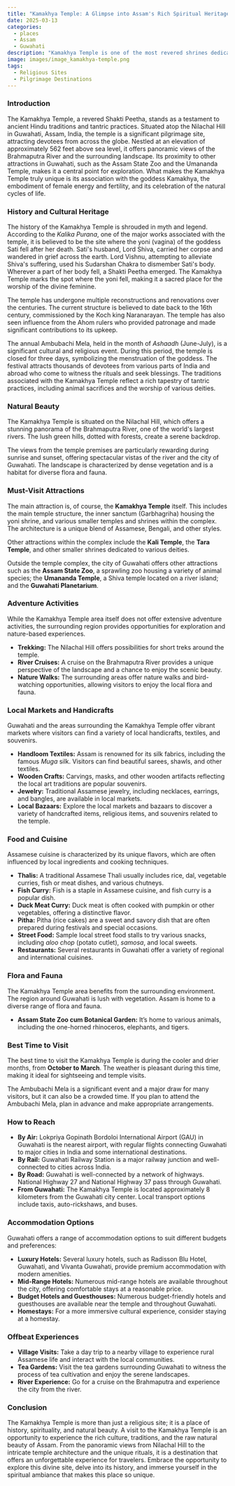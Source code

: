 ```yaml
---
title: "Kamakhya Temple: A Glimpse into Assam's Rich Spiritual Heritage"
date: 2025-03-13
categories:
  - places
  - Assam
  - Guwahati
description: "Kamakhya Temple is one of the most revered shrines dedicated to Goddess Kamakshi, an incarnation of Shakti. It is located in Guwahati, Assam, and is considered one of the 51 Shakta Piths across India. The temple dates back to ancient times and holds immense significance in Hinduism, particularly for followers of Tantra and Shaktism. The architecture of the temple reflects a blend of Nagara and Dravidian styles, and it is surrounded by lush greenery, offering a serene spiritual experience."
image: images/image_kamakhya-temple.png
tags: 
  - Religious Sites
  - Pilgrimage Destinations
---
```



### **Introduction**

The Kamakhya Temple, a revered Shakti Peetha, stands as a testament to ancient Hindu traditions and tantric practices. Situated atop the Nilachal Hill in Guwahati, Assam, India, the temple is a significant pilgrimage site, attracting devotees from across the globe. Nestled at an elevation of approximately 562 feet above sea level, it offers panoramic views of the Brahmaputra River and the surrounding landscape. Its proximity to other attractions in Guwahati, such as the Assam State Zoo and the Umananda Temple, makes it a central point for exploration. What makes the Kamakhya Temple truly unique is its association with the goddess Kamakhya, the embodiment of female energy and fertility, and its celebration of the natural cycles of life.

### **History and Cultural Heritage**

The history of the Kamakhya Temple is shrouded in myth and legend. According to the *Kalika Purana*, one of the major works associated with the temple, it is believed to be the site where the yoni (vagina) of the goddess Sati fell after her death. Sati's husband, Lord Shiva, carried her corpse and wandered in grief across the earth. Lord Vishnu, attempting to alleviate Shiva's suffering, used his Sudarshan Chakra to dismember Sati's body. Wherever a part of her body fell, a Shakti Peetha emerged. The Kamakhya Temple marks the spot where the yoni fell, making it a sacred place for the worship of the divine feminine.



The temple has undergone multiple reconstructions and renovations over the centuries. The current structure is believed to date back to the 16th century, commissioned by the Koch king Naranarayan. The temple has also seen influence from the Ahom rulers who provided patronage and made significant contributions to its upkeep.

The annual Ambubachi Mela, held in the month of *Ashaadh* (June-July), is a significant cultural and religious event. During this period, the temple is closed for three days, symbolizing the menstruation of the goddess. The festival attracts thousands of devotees from various parts of India and abroad who come to witness the rituals and seek blessings. The traditions associated with the Kamakhya Temple reflect a rich tapestry of tantric practices, including animal sacrifices and the worship of various deities.

### **Natural Beauty**

The Kamakhya Temple is situated on the Nilachal Hill, which offers a stunning panorama of the Brahmaputra River, one of the world's largest rivers. The lush green hills, dotted with forests, create a serene backdrop.



The views from the temple premises are particularly rewarding during sunrise and sunset, offering spectacular vistas of the river and the city of Guwahati. The landscape is characterized by dense vegetation and is a habitat for diverse flora and fauna.

### **Must-Visit Attractions**

The main attraction is, of course, the **Kamakhya Temple** itself. This includes the main temple structure, the inner sanctum (Garbhagriha) housing the yoni shrine, and various smaller temples and shrines within the complex. The architecture is a unique blend of Assamese, Bengali, and other styles.



Other attractions within the complex include the **Kali Temple**, the **Tara Temple**, and other smaller shrines dedicated to various deities.

Outside the temple complex, the city of Guwahati offers other attractions such as the **Assam State Zoo**, a sprawling zoo housing a variety of animal species; the **Umananda Temple**, a Shiva temple located on a river island; and the **Guwahati Planetarium**.

### **Adventure Activities**

While the Kamakhya Temple area itself does not offer extensive adventure activities, the surrounding region provides opportunities for exploration and nature-based experiences.

*   **Trekking:** The Nilachal Hill offers possibilities for short treks around the temple.
*   **River Cruises:** A cruise on the Brahmaputra River provides a unique perspective of the landscape and a chance to enjoy the scenic beauty.
*   **Nature Walks:** The surrounding areas offer nature walks and bird-watching opportunities, allowing visitors to enjoy the local flora and fauna.

### **Local Markets and Handicrafts**

Guwahati and the areas surrounding the Kamakhya Temple offer vibrant markets where visitors can find a variety of local handicrafts, textiles, and souvenirs.

*   **Handloom Textiles:** Assam is renowned for its silk fabrics, including the famous *Muga* silk. Visitors can find beautiful sarees, shawls, and other textiles.
*   **Wooden Crafts:** Carvings, masks, and other wooden artifacts reflecting the local art traditions are popular souvenirs.
*   **Jewelry:** Traditional Assamese jewelry, including necklaces, earrings, and bangles, are available in local markets.
*   **Local Bazaars:** Explore the local markets and bazaars to discover a variety of handcrafted items, religious items, and souvenirs related to the temple.

### **Food and Cuisine**

Assamese cuisine is characterized by its unique flavors, which are often influenced by local ingredients and cooking techniques.

*   **Thalis:** A traditional Assamese Thali usually includes rice, dal, vegetable curries, fish or meat dishes, and various chutneys.
*   **Fish Curry:** Fish is a staple in Assamese cuisine, and fish curry is a popular dish.
*   **Duck Meat Curry:** Duck meat is often cooked with pumpkin or other vegetables, offering a distinctive flavor.
*   **Pitha:** Pitha (rice cakes) are a sweet and savory dish that are often prepared during festivals and special occasions.
*   **Street Food:** Sample local street food stalls to try various snacks, including *aloo chop* (potato cutlet), *samosa*, and local sweets.
*   **Restaurants:** Several restaurants in Guwahati offer a variety of regional and international cuisines.

### **Flora and Fauna**

The Kamakhya Temple area benefits from the surrounding environment. The region around Guwahati is lush with vegetation. Assam is home to a diverse range of flora and fauna.



*   **Assam State Zoo cum Botanical Garden:** It’s home to various animals, including the one-horned rhinoceros, elephants, and tigers.

### **Best Time to Visit**

The best time to visit the Kamakhya Temple is during the cooler and drier months, from **October to March**. The weather is pleasant during this time, making it ideal for sightseeing and temple visits.



The Ambubachi Mela is a significant event and a major draw for many visitors, but it can also be a crowded time. If you plan to attend the Ambubachi Mela, plan in advance and make appropriate arrangements.

### **How to Reach**

*   **By Air:** Lokpriya Gopinath Bordoloi International Airport (GAU) in Guwahati is the nearest airport, with regular flights connecting Guwahati to major cities in India and some international destinations.
*   **By Rail:** Guwahati Railway Station is a major railway junction and well-connected to cities across India.
*   **By Road:** Guwahati is well-connected by a network of highways. National Highway 27 and National Highway 37 pass through Guwahati.
*   **From Guwahati:** The Kamakhya Temple is located approximately 8 kilometers from the Guwahati city center. Local transport options include taxis, auto-rickshaws, and buses.

### **Accommodation Options**

Guwahati offers a range of accommodation options to suit different budgets and preferences:

*   **Luxury Hotels:** Several luxury hotels, such as Radisson Blu Hotel, Guwahati, and Vivanta Guwahati, provide premium accommodation with modern amenities.
*   **Mid-Range Hotels:** Numerous mid-range hotels are available throughout the city, offering comfortable stays at a reasonable price.
*   **Budget Hotels and Guesthouses:** Numerous budget-friendly hotels and guesthouses are available near the temple and throughout Guwahati.
*   **Homestays:** For a more immersive cultural experience, consider staying at a homestay.

### **Offbeat Experiences**

*   **Village Visits:** Take a day trip to a nearby village to experience rural Assamese life and interact with the local communities.
*   **Tea Gardens:** Visit the tea gardens surrounding Guwahati to witness the process of tea cultivation and enjoy the serene landscapes.
*   **River Experience:** Go for a cruise on the Brahmaputra and experience the city from the river.

### **Conclusion**

The Kamakhya Temple is more than just a religious site; it is a place of history, spirituality, and natural beauty. A visit to the Kamakhya Temple is an opportunity to experience the rich culture, traditions, and the raw natural beauty of Assam. From the panoramic views from Nilachal Hill to the intricate temple architecture and the unique rituals, it is a destination that offers an unforgettable experience for travelers. Embrace the opportunity to explore this divine site, delve into its history, and immerse yourself in the spiritual ambiance that makes this place so unique.



